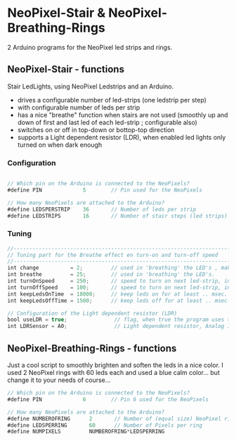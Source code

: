 # NeoPixel-Stair & NeoPixel-Breathing-Rings
2 Arduino programs for the NeoPixel led strips and rings.

## NeoPixel-Stair - functions
Stair LedLights, using NeoPixel Ledstrips and an Arduino.

- drives a configurable number of led-strips (one ledstrip per step)
- with configurable number of leds per strip
- has a nice "breathe" function when stairs are not used (smoothly up and down of first and last led of each led-strip ; configurable also)
- switches on or off in top-down or bottop-top direction
- supports a Light dependent resistor (LDR), when enabled led lights only turned on when dark enough
  

### Configuration

```javascript

// Which pin on the Arduino is connected to the NeoPixels?
#define PIN             5        // Pin used for the NeoPixels

// How many NeoPixels are attached to the Arduino?
#define LEDSPERSTRIP    36       // Number of leds per strip
#define LEDSTRIPS       16       // Number of stair steps (led strips)
```


### Tuning
```javascript
//-------------------------------------------------------------------------
// Tuning part for the Breathe effect en turn-on and turn-off speed 
//-------------------------------------------------------------------------
int change          = 2;         // used in 'breathing' the LED's , make value smalle to make it smoother, or higher to make it faster
int breathe         = 25;        // used in 'breathing' the LED's.
int turnOnSpeed     = 250;       // speed to turn on next led-strip, in msec between next strip
int turnOffSpeed    = 100;       // speed to turn on next led-strip, in msec between next strip
int keepLedsOnTime  = 18000;     // keep leds on for at least .. msec.
int keepLedsOffTime = 1500;      // keep leds off for at least .. msec.

// Configuration of the Light dependent resistor (LDR)
bool useLDR = true;               // flag, when true the program uses the LDR, set to "false" if you don't have a LDR sensor.
int LDRSensor = A0;               // Light dependent resistor, Analog Input line 
```



## NeoPixel-Breathing-Rings - functions
Just a cool script to smoothly brighten and soften the leds in a nice color.
I used 2 NeoPixel rings with 60 leds each and used a blue calm color... but change it to your needs of course...

```javascript
// Which pin on the Arduino is connected to the NeoPixels?
#define PIN             6        // Pin 6 used for the NeoPixels

// How many NeoPixels are attached to the Arduino?
#define NUMBEROFRING      2       // Number of (equal size) NeoPixel rings
#define LEDSPERRING       60      // Number of Pixels per ring
#define NUMPIXELS         NUMBEROFRING*LEDSPERRING 
```



